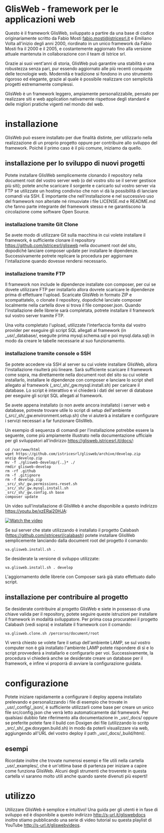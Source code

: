 # GlisWeb - framework per le applicazioni web
Questo è il framework GlisWeb, sviluppato a partire da una base di codice originariamente scritto da Fabio Mosti
<fabio.mosti@istricesrl.it> e Emiliano Volta all'inizio degli anni 2000, riordinato in un unico framework da
Fabio Mosti fra il 2000 e il 2005, e costantemente aggiornato fino alla versione attuale mantenuta in collaborazione
con il team di Istrice srl.

Grazie ai suoi vent'anni di storia, GlisWeb può garantire una stabilità e una robustezza senza pari, pur
essendo aggiornato alle più recenti conquiste delle tecnologie web. Modernità e tradizione si fondono in uno
strumento rigoroso ed elegante, grazie al quale è possibile realizzare con semplicità progetti estremamente
complessi.

GlisWeb è un framework leggero, ampiamente personalizzabile, pensato per realizzare siti e web application
nativamente rispettose degli standard e delle migliori pratiche vigenti nel mondo del web.

# installazione
GlisWeb può essere installato per due finalità distinte, per utilizzarlo nella realizzazione di un proprio progetto
oppure per contribuire allo sviluppo del framework. Poiché il primo caso è il più comune, iniziamo da quello.

## installazione per lo sviluppo di nuovi progetti
Potete installare GlisWeb semplicemente clonando il repository nella document root del vostro server web
(o del vostro sito se il server gestisce più siti); potete anche scaricare il sorgente e caricarlo sul vostro
server via FTP se utilizzate un hosting condiviso che non vi dà la possibilità di lanciare comandi via SSH.
È importante che nell'installazione e nel successivo uso del framework non alteriate né rimuoviate i file
LICENSE.md e README.md che fanno parte integrante del framework stesso e ne garantiscono la circolazione
come software Open Source.

### installazione tramite Git Clone
Se avete modo di utilizzare Git sulla macchina in cui volete installare il framework, è sufficiente clonare il
repository https://github.com/istricesrl/glisweb nella document root del sito, dopodiché lanciare composer update
per installare le dipendenze. Successivamente potrete replicare la procedura per aggiornare l'intallazione quando
dovesse rendersi necessario.

### installazione tramite FTP
Il framework non include le dipendenze installate con composer, per cui se dovete utilizzare FTP per installarlo
allora dovrete scaricare le dipendenze prima di effettuare l'upload. Scaricate GlisWeb in formato ZIP e scompattatelo,
o clonate il repository, dopodiché lanciate composer localmente nella cartella dove si trova il file composer.json.
Quando l'installazione delle librerie sarà completata, potrete installare il framework sul vostro server tramite FTP.

Una volta completato l'upload, utilizzate l'interfaccia fornita dal vostro provider per eseguire gli script SQL
allegati al framework (in _usr/_database/, eseguite prima mysql.schema.sql e poi mysql.data.sql) in modo da creare le
tabelle necessarie al suo funzionamento.

### installazione tramite console o SSH
Se potete accedere via SSH al server su cui volete installare GlisWeb, allora l'installazione risulterà più lineare.
Sarà sufficiente scaricare il framework come sopra, ma direttamente nella document root del sito su cui volete
installarlo, installare le dipendenze con composer e lanciare lo script shell allegato al framework
(_src/_sh/_gw.mysql.install.sh) per caricare il database. Lo script è interattivo e vi chiederà i dati del server
di database per eseguire gli script SQL allegati al framework.

Se avete appena installato (o non avete ancora installato) i server web e database, potreste trovare utile lo script di
setup dell'ambiente (_src/_sh/_gw.environment.setup.sh) che vi aiuterà a installare e configurare i servizi necessari
a far funzionare GlisWeb.

Un esempio di sequenza di comandi per l'installazione potrebbe essere la seguente, come più ampiamente illustrato nella
documentazione ufficiale per gli sviluppatori all'indirizzo https://glisweb.istricesrl.it/docs/:

    cd /var/www/html
    wget https://github.com/istricesrl/glisweb/archive/develop.zip
    unzip develop.zip
    mv -f ./glisweb-develop/{.,}* ./
    rmdir glisweb-develop
    rm -rf .github
    rm -f .gitignore
    rm -f develop.zip
    _src/_sh/_gw.permissions.reset.sh
    _src/_sh/_gw.mysql.install.sh
    _src/_sh/_gw.config.sh base
    composer update

Un video sull'installazione di GlisWeb è anche disponibile a questo indirizzo https://youtu.be/xzERaj20HJA:

[![Watch the video](https://img.youtube.com/vi/xzERaj20HJA/maxresdefault.jpg)](https://youtu.be/xzERaj20HJA)

Se sul server che state utilizzando è installato il progetto Calabash (https://github.com/istricesrl/calabash)
potete installare GlisWeb semplicemente lanciando dalla document root del progetto il comando:

    va.glisweb.install.sh .

Se desiderate la versione di sviluppo utilizzate:

    va.glisweb.install.sh . develop

L'aggiornamento delle librerie con Composer sarà già stato effettuato dallo script.

## installazione per contribuire al progetto
Se desiderate contribuire al progetto GlisWeb e siete in possesso di una chiave valida per il repository, potete seguire queste
istruzioni per installare il framework in modalità sviluppatore. Per prima cosa procuratevi il progetto Calabash (vedi sopra)
e installate il framework con il comando:

    va.glisweb.clone.sh /percorso/document/root

Vi verrà chiesto se volete fare il setup dell'ambiente LAMP, se sul vostro computer non è già installato l'ambiente LAMP potete
rispondere di sì e lo script provvederà a installarlo e configurarlo per voi. Successivamente, la procedura vi chiederà anche se
desiderate creare un database per il framework, e infine vi proporrà di avviare la configurazione guidata.

# configurazione
Potete iniziare rapidamente a configurare il deploy appena installato prelevando e personalizzando i file di esempio
che trovate in _usr/_config/_json/, è sufficiente utilizzarli come base per creare un unico file src/config.json che
verrà letto automaticamente dal framework. Per qualsiasi dubbio fate riferimento alla documentazione in _usr/_docs/
oppure se preferite potete fare il build con Doxigen dei file (utilizzando lo scritp _src/_sh/_gw.doxygen.build.sh) in modo
da poterli visualizzare via web, aggiungendo all'URL del vostro deploy il path _usr/_docs/_build/html/.

## esempi
Ricordate inoltre che trovate numerosi esempi e file utili nella cartella _usr/_examples/, che è un'ottima base di
partenza per iniziare a capire come funziona GlisWeb. Alcuni degli strumenti che troverete in questa cartella vi saranno
molto utili anche quando sarete divenuti più esperti!

# utilizzo
Utilizzare GlisWeb è semplice e intuitivo! Una guida per gli utenti è in fase di sviluppo ed è disponibile a questo
indirizzo http://s-url.it/gliswebdocs inoltre stiamo pubblicando una serie di video tutorial su questa playlist di YouTube
http://s-url.it/gliswebvideos.

